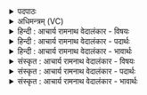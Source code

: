 <details><summary>पदपाठः</summary>

ग꣡र्भे꣢꣯। मा꣣तुः꣢। पि꣣तुः꣢। पि꣣ता꣢। वि꣣दिद्युतानः꣢। वि꣣। दिद्युतानः꣢। अ꣣क्ष꣡रे꣢। सी꣡द꣢꣯न्। ऋ꣣त꣡स्य꣢। यो꣡नि꣢꣯म्। आ। १३९७।
</details>

<details><summary>अधिमन्त्रम् (VC)</summary>

- अग्निः
- भरद्वाजो बार्हस्पत्यः
- गायत्री
- षड्जः
</details>

<details><summary>हिन्दी : आचार्य रामनाथ वेदालंकार - विषयः</summary>

आगे फिर आचार्य का विषय वर्णित करते हैं।
</details>

<details><summary>हिन्दी : आचार्य रामनाथ वेदालंकार - पदार्थः</summary>

पदार्थान्वयभाषाः -  जो (मातुः) माता सावित्री के (गर्भे) गर्भ में स्थित हो चुका है,जो (पितुः) मेरे पिता का भी (पिता) द्वितीय जन्म देनेवाला है,जो (अक्षरे) अक्षर परब्रह्म में (विदिद्युतानः) विशेषरूप से प्रकाशमान है और जो (ऋतस्य) सत्य ज्ञान के (योनिम्) कारणभूत वेद के (आसीदन्) निकट स्थित है,वह (अग्निः) विद्या से प्रकाशित आचार्य,मेरे (वृत्राणि) दोषों को (जङ्घनत्) अतिशयरूप से नष्ट करे।[यहाँ अग्निः वृत्राणि,जङ्घनत् पद पूर्वमन्त्र से लाये गए हैं]॥२॥
</details>

<details><summary>हिन्दी : आचार्य रामनाथ वेदालंकार - भावार्थः</summary>

भावार्थभाषाः -  जो स्वयं सावित्री और आचार्य के गर्भ में रहकर द्विज हो चुका है,वही विद्वान् सच्चरित्र आचार्य शिष्यों को विद्वान् बनाने तथा उनके दोषों को दूर करने में समर्थ होता है ॥२॥
</details>

<details><summary>संस्कृत : आचार्य रामनाथ वेदालंकार - विषयः</summary>

अथ पुनराचार्यविषयमाह।
</details>

<details><summary>संस्कृत : आचार्य रामनाथ वेदालंकार - पदार्थः</summary>

पदार्थान्वयभाषाः -  यः(मातुः)सावित्र्याः(गर्भे)उदरे स्थितः,यः(पितुः)मम पितुरपि(पिता)द्वितीयजन्मप्रदाता अस्ति यः(अक्षरे)अविनश्वरे परब्रह्मणि(विदिद्युतानः)विशेषेण प्रकाशमानो विद्यते,यश्च(ऋतस्य)सत्यज्ञानस्य(योनिम्)कारणभूतम् वेदम्(आसीदन्)आसन्नो वर्तते,स मम वृत्राणि दोषान् जङ्घनत् भृशं हन्यादिति पूर्वेण सम्बन्धः ॥२॥२
</details>

<details><summary>संस्कृत : आचार्य रामनाथ वेदालंकार - भावार्थः</summary>

भावार्थभाषाः -  यः स्वयं सावित्र्या आचार्यस्य च गर्भे स्थित्वा द्विजन्मा जातः स एव विद्वान् सच्चरित्र आचार्यः शिष्यान् विदुषः कर्तुं तेषां दोषांश्चापहर्तुं क्षमते ॥२॥
</details>